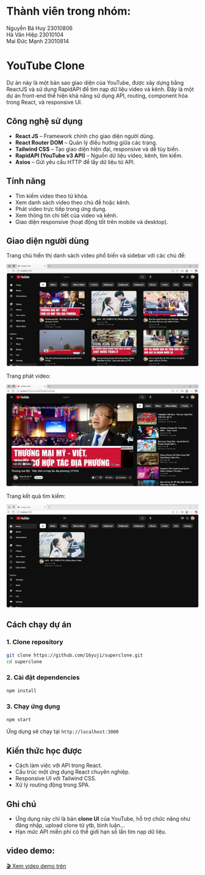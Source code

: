 # Thành viên trong nhóm:
Nguyễn Bá Huy  23010806\
Hà Văn Hiệp    23010104\
Mai Đức Mạnh 23010814
#  YouTube Clone

Dự án này là một bản sao giao diện của YouTube, được xây dựng bằng ReactJS và sử dụng RapidAPI để tìm nạp dữ liệu video và kênh. Đây là một dự án front-end thể hiện khả năng sử dụng API, routing, component hóa trong React, và responsive UI.

##  Công nghệ sử dụng

- **React JS** – Framework chính cho giao diện người dùng.
-  **React Router DOM** – Quản lý điều hướng giữa các trang.
-  **Tailwind CSS** – Tạo giao diện hiện đại, responsive và dễ tùy biến.
-  **RapidAPI (YouTube v3 API)** – Nguồn dữ liệu video, kênh, tìm kiếm.
-  **Axios** – Gửi yêu cầu HTTP để lấy dữ liệu từ API.

##  Tính năng

- Tìm kiếm video theo từ khóa.
- Xem danh sách video theo chủ đề hoặc kênh.
- Phát video trực tiếp trong ứng dụng.
- Xem thông tin chi tiết của video và kênh.
- Giao diện responsive (hoạt động tốt trên mobile và desktop).

##  Giao diện người dùng

Trang chủ hiển thị danh sách video phổ biến và sidebar với các chủ đề:

![Trang chủ](public/tchur.jpg)

Trang phát video:

![Trang video](public/video.jpg)

Trang kết quả tìm kiếm:

![Trang tìm kiếm](public/search.jpg)





##  Cách chạy dự án

### 1. Clone repository

```bash
git clone https://github.com/16yuji/superclone.git
cd superclone
```

### 2. Cài đặt dependencies

```bash
npm install
```



### 3. Chạy ứng dụng

```bash
npm start
```

Ứng dụng sẽ chạy tại `http://localhost:3000`

##  Kiến thức học được

- Cách làm việc với API trong React.
- Cấu trúc một ứng dụng React chuyên nghiệp.
- Responsive UI với Tailwind CSS.
- Xử lý routing động trong SPA.

##  Ghi chú

- Ứng dụng này chỉ là bản **clone UI** của YouTube,  hỗ trợ chức năng như đăng nhập, upload clone từ ytb, bình luận...
- Hạn mức API miễn phí có thể giới hạn số lần tìm nạp dữ liệu.
##  video demo:
[🎬 Xem video demo trên ]([https://www.youtube.com/watch?v=YOUR_VIDEO_ID](https://drive.google.com/drive/folders/1bew3X5V1ZE2wIlP9YDew-ixJtQRAEy9e))


